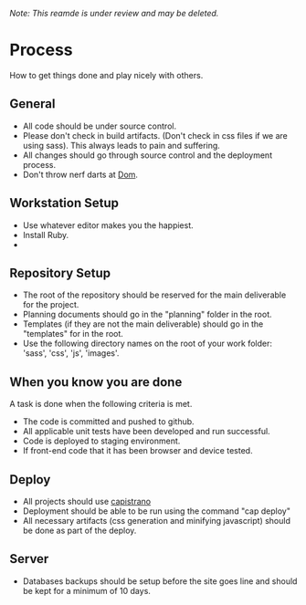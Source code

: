 _Note: This reamde is under review and may be deleted._

Process
==============

How to get things done and play nicely with others.

General
-------

* All code should be under source control.
* Please don't check in build artifacts. (Don't check in css files if we are using sass). This always leads to pain and suffering.
* All changes should go through source control and the deployment process.
* Don't throw nerf darts at [Dom](http://seesparkbox.com/about/dominique_richardson/).


Workstation Setup
-------
* Use whatever editor makes you the happiest.
* Install Ruby.
* 


Repository Setup
-------

* The root of the repository should be reserved for the main deliverable for the project.
* Planning documents should go in the "planning" folder in the root.
* Templates (if they are not the main deliverable) should go in the "templates" for in the root.
* Use the following directory names on the root of your work folder: 'sass', 'css', 'js', 'images'.



When you know you are done
-------

A task is done when the following criteria is met.

* The code is committed and pushed to github. 
* All applicable unit tests have been developed and run successful. 
* Code is deployed to staging environment.
* If front-end code that it has been browser and device tested.


Deploy
-------

* All projects should use [capistrano](https://github.com/capistrano/capistrano)
* Deployment should be able to be run using the command "cap deploy"
* All necessary artifacts (css generation and minifying javascript) should be done as part of the deploy.


Server
-------

* Databases backups should be setup before the site goes line and should be kept for a minimum of 10 days.
